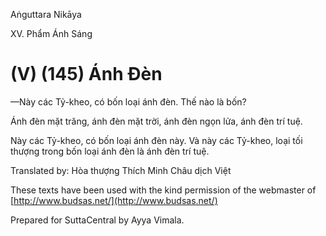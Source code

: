 Aṅguttara Nikāya

XV. Phẩm Ánh Sáng

# (V) (145) Ánh Ðèn

—Này các Tỷ-kheo, có bốn loại ánh đèn. Thế nào là bốn?

Ánh đèn mặt trăng, ánh đèn mặt trời, ánh đèn ngọn lửa, ánh đèn trí tuệ.

Này các Tỷ-kheo, có bốn loại ánh đèn này. Và này các Tỷ-kheo, loại tối thượng trong bốn loại ánh đèn là ánh đèn trí tuệ.

Translated by: Hòa thượng Thích Minh Châu dịch Việt

These texts have been used with the kind permission of the webmaster of [http://www.budsas.net/](http://www.budsas.net/)

Prepared for SuttaCentral by Ayya Vimala.